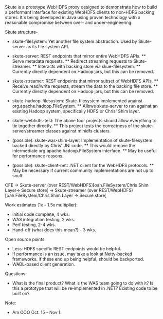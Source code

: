 Skute is a prototype WebHDFS proxy designed to demonstrate how to build a performant interface for existing WebHDFS clients to non-HDFS backing stores. It's being developed in Java using proven technology with a reasonable compromise between over- and under-engineering.

Skute structure-

* skute-filesystem: Yet another file system abstraction.  Used by Skute-server as its file system API.

* skute-server: REST endpoints that mirror entire WebHDFS APIs.
  ** Serve metadata requests.
  ** Redirect streaming requests to Skute-streamer.
  ** Interacts with backing store via skue-filesystem.
  ** Currently directly dependent on Hadoop jars, but this can be removed.

* skute-streamer: REST endpoints that mirror subset of WebHDFS APIs.
  ** Receive read/write requests, stream the data to the backing file store.
  ** Currently directly dependent on Hadoop jars, but this can be removed.

* skute-hadoop-filesystem: Skute-filesystem implemented against org.apache.hadoop.FileSystem.
  ** Allows skute-server to run against an existing Hadoop system, specifically HDFS or Chris' Shim layer.

* skute-webhdfs-test: The above four projects should allow everything to tie together directly.
  ** This project tests the correctness of the skute-server/streamer classes against minidfs clusters.

* (possible): skute-was-shim-layer: Implementation of skute-filesystem backed directly by Chris' JNI code.
  ** This would remove the intermediate org.apache.hadoop.FileSystem interface.
  ** May be useful for performance reasons.

* (possible): skute-client-net: .NET client for the WebHDFS protocols.
  ** May be necessary if current community implementations are not up to snuff.


CFE -> Skute-server (over REST/WebHDFS)[oah.FileSystem/Chris Shim Layer-> Secure store] -> Skute-streamer (over REST/WebHDFS)[oah.FileSystem/Chris Shim Layer -> Secure store]

Work estimates (1x - 1.5x multiplier):
* Initial code complete, 4 wks.
* WAS integration testing, 2 wks.
* Perf testing, 2-4 wks.
* Hand-off (what does this mean?) - 3 wks.

Open source points:
* Less-HDFS specific REST endpoints would be helpful.
* If performance is an issue, may take a look at Netty-backed frameworks. If these end up being helpful, should be backported.
* WADL-based client generation.

Questions:
* What is the final product? What is the WAS team going to do with it? Is this a prototype that will be re-implemented in .NET? Existing code to be built on?

Note:
* Am OOO Oct. 15 - Nov 1.